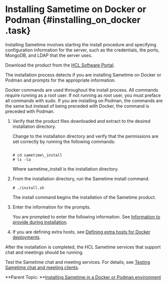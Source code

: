 # Installing Sametime on Docker or Podman {#installing_on_docker .task}

Installing Sametime involves starting the install procedure and specifying configuration information for the server, such as the credentials, the ports, MongoDB, and LDAP that the server uses.

Download the product from the [HCL Software Portal](https://www.hcltechsw.com/sametime).

The installation process detects if you are installing Sametime on Docker or Podman and prompts for the appropriate information.

Docker commands are used throughout the install process. All commands require running as a root user. If not running as root user, you must preface all commands with sudo. If you are installing on Podman, the commands are the same but instead of being preceded with Docker, the command is preceded with Podman.

1.  Verify that the product files downloaded and extract to the desired installation directory.

    Change to the installation directory and verify that the permissions are set correctly by running the following commands:

    ```
    
    # cd sametime\_install
    # ls -la
    ```

    Where sametime\_install is the installation directory.

2.  From the installation directory, run the Sametime install command.

    ```
    # ./install.sh
    ```

    The install command begins the installation of the Sametime product.

3.  Enter the information for the prompts.

    You are prompted to enter the following information. See [Information to provide during installation](installation_prompt_descriptions.md).

4.  If you are defining extra hosts, see [Defining extra hosts for Docker deployments](t_installing_docker_extrahosts.md).


After the installation is completed, the HCL Sametime services that support chat and meetings should be running.

Test the Sametime chat and meeting services. For details, see [Testing Sametime chat and meeting clients](t_testing_sametime_chat.md).

**Parent Topic:  **[Installing Sametime in a Docker or Podman environment](installation_sametime_docker.md)

